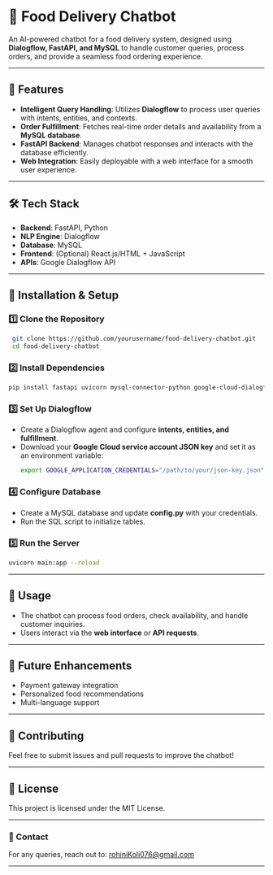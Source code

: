 # 🍔 Food Delivery Chatbot

An AI-powered chatbot for a food delivery system, designed using **Dialogflow, FastAPI, and MySQL** to handle customer queries, process orders, and provide a seamless food ordering experience.

---

## 🚀 Features

- **Intelligent Query Handling**: Utilizes **Dialogflow** to process user queries with intents, entities, and contexts.
- **Order Fulfillment**: Fetches real-time order details and availability from a **MySQL database**.
- **FastAPI Backend**: Manages chatbot responses and interacts with the database efficiently.
- **Web Integration**: Easily deployable with a web interface for a smooth user experience.

---

## 🛠️ Tech Stack

- **Backend**: FastAPI, Python
- **NLP Engine**: Dialogflow
- **Database**: MySQL
- **Frontend**: (Optional) React.js/HTML + JavaScript
- **APIs**: Google Dialogflow API

---

## 📌 Installation & Setup

### 1️⃣ Clone the Repository
```bash
 git clone https://github.com/yourusername/food-delivery-chatbot.git
 cd food-delivery-chatbot
```

### 2️⃣ Install Dependencies
```bash
pip install fastapi uvicorn mysql-connector-python google-cloud-dialogflow
```

### 3️⃣ Set Up Dialogflow
- Create a Dialogflow agent and configure **intents, entities, and fulfillment**.
- Download your **Google Cloud service account JSON key** and set it as an environment variable:
  ```bash
  export GOOGLE_APPLICATION_CREDENTIALS="/path/to/your/json-key.json"
  ```

### 4️⃣ Configure Database
- Create a MySQL database and update **config.py** with your credentials.
- Run the SQL script to initialize tables.

### 5️⃣ Run the Server
```bash
uvicorn main:app --reload
```

---

## 📝 Usage
- The chatbot can process food orders, check availability, and handle customer inquiries.
- Users interact via the **web interface** or **API requests**.

---

## 🤖 Future Enhancements
- Payment gateway integration
- Personalized food recommendations
- Multi-language support

---

## 🤝 Contributing
Feel free to submit issues and pull requests to improve the chatbot!

---

## 📜 License
This project is licensed under the MIT License.

---

### 📧 Contact
For any queries, reach out to: [rohiniKoli076@gmail.com](mailto:rohiniKoli076@gmail.com)

---
